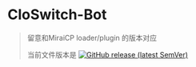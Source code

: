 # CloSwitch-Bot
> 留意和MiraiCP loader/plugin 的版本对应
> 
> 当前文件版本是 [![GitHub release (latest SemVer)](https://img.shields.io/github/v/release/Nambers/MiraiCP?include_prereleases)](https://github.com/Nambers/MiraiCP/releases/) 


